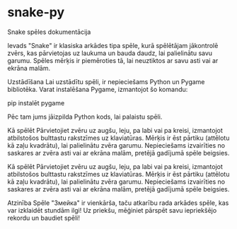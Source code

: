 # snake-py
Snake spēles dokumentācija

Ievads
"Snake" ir klasiska arkādes tipa spēle, kurā spēlētājam jākontrolē zvērs, kas pārvietojas uz laukuma un bauda daudz, lai palielinātu savu garumu. Spēles mērķis ir piemēroties tā, lai neuztiktos ar savu asti vai ar ekrāna malām.

Uzstādīšana
Lai uzstādītu spēli, ir nepieciešams Python un Pygame bibliotēka. Varat instalēšana Pygame, izmantojot šo komandu:

pip instalēt pygame

Pēc tam jums jāizpilda Python kods, lai palaistu spēli.

Kā spēlēt
Pārvietojiet zvēru uz augšu, leju, pa labi vai pa kreisi, izmantojot atbilstošos bulttastu rakstzīmes uz klaviatūras.
Mērķis ir ēst pārtiku (attēlotu kā zaļu kvadrātu), lai palielinātu zvēra garumu.
Nepieciešams izvairīties no saskares ar zvēra asti vai ar ekrāna malām, pretējā gadījumā spēle beigsies.

Kā spēlēt
Pārvietojiet zvēru uz augšu, leju, pa labi vai pa kreisi, izmantojot atbilstošos bulttastu rakstzīmes uz klaviatūras.
Mērķis ir ēst pārtiku (attēlotu kā zaļu kvadrātu), lai palielinātu zvēra garumu.
Nepieciešams izvairīties no saskares ar zvēra asti vai ar ekrāna malām, pretējā gadījumā spēle beigsies.

Atzinība
Spēle "Змейка" ir vienkārša, taču atkarību rada arkādes spēle, kas var izklaidēt stundām ilgi! Uz priekšu, mēģiniet pārspēt savu iepriekšējo rekordu un baudiet spēli!
